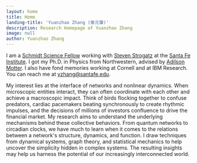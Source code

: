```yaml
---
layout: home
title: Home
landing-title: 'Yuanzhao Zhang (章元肇)'
description: Research Homepage of Yuanzhao Zhang
image: null
author: Yuanzhao Zhang
---
```


I am a [Schmidt Science Fellow](https://schmidtsciencefellows.org) working with [Steven Strogatz](http://www.stevenstrogatz.com) at the [Santa Fe Institute](https://www.santafe.edu). I got my Ph.D. in Physics from Northwestern, advised by [Adilson Motter](http://dyn.phys.northwestern.edu/). I also have fond memories working at Cornell and at IBM Research. You can reach me at <yzhang@santafe.edu>.

My interest lies at the interface of networks and nonlinear dynamics. When microscopic entities interact, they can often coordinate with each other and achieve a macroscopic impact. Think of birds flocking together to confuse predators, cardiac pacemakers beating synchronously to create rhythmic impulses, and the decisions of millions of investors confluence to drive the financial market. My research aims to understand the underlying mechanisms behind these collective behaviors. From quantum networks to circadian clocks, we have much to learn when it comes to the relations between a network's structure, dynamics, and function. I draw techniques from dynamical systems, graph theory, and statistical mechanics to help uncover the simplicity hidden in complex systems. The resulting insights may help us harness the potential of our increasingly interconnected world.

